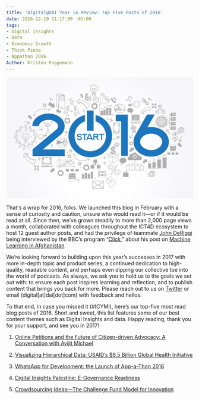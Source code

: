 ```yaml
---
title: 'Digital@DAI Year in Review: Top Five Posts of 2016'
date: 2016-12-19 11:17:00 -05:00
tags:
- Digital Insights
- Data
- Economic Growth
- Think Piece
- Appathon 2016
Author: Kristen Roggemann
---
```


![2016-new-business-success-strategy-0021.jpg](/uploads/2016-new-business-success-strategy-0021.jpg)

That's a wrap for 2016, folks. We launched this blog in February with a sense of curiosity and caution, unsure who would read it—or if it would be read at all. Since then, we’ve grown steadily to more than 2,000 page views a month, collaborated with colleagues throughout the ICT4D ecosystem to host 12 guest author posts, and had the privilege of teammate [John DeRiggi](https://dai-global-digital.com/authors/john-deriggi/) being interviewed by the BBC’s program “[Click,](http://www.bbc.co.uk/programmes/b006m9ry)” about his post on [Machine Learning in Afghanistan](https://dai-global-digital.com/machine-learning-will-help-development-projects-achieve-scale.html).

We’re looking forward to building upon this year’s successes in 2017 with more in-depth topic and product series, a continued dedication to high-quality, readable content, and perhaps even dipping our collective toe into the world of podcasts. As always, we ask you to hold us to the goals we set out with: to ensure each post inspires learning and reflection, and to publish content that brings you back for more. Please reach out to us on [Twitter](https://twitter.com/DAIGlobal) or email (digital\[at\]dai\[dot\]com) with feedback and hellos.

To that end, in case you missed it (#ICYMI), here’s our top-five most read blog posts of 2016. Short and sweet, this list features some of our best content themes such as Digital Insights and data. Happy reading, thank you for your support, and see you in 2017!

1. [Online Petitions and the Future of Citizen-driven Advocacy: A Conversation with Avijit Michael](https://dai-global-digital.com/online-petitions-and-the-future-of-citizen-driven-advocacy-a-conversation-with-avijit-michael.html)

2. [Visualizing Hierarchical Data: USAID’s $8.5 Billion Global Health Initiative](https://dai-global-digital.com/visualizing-hierarchical-data-the-2017-budget-request-for-usaids-global-health-initiative.html)

3. [WhatsApp for Development: the Launch of App-a-Thon 2016](https://dai-global-digital.com/whatsapp-appathon-2016.html)

4. [Digital Insights Palestine: E-Governance Readiness](https://dai-global-digital.com/consumer-insights-palestine-e-governance-readiness.html)

5. [Crowdsourcing Ideas—The Challenge Fund Model for Innovation](https://dai-global-digital.com/crowdsourcing-ideas-the-challenge-fund-model-for-innovation.html)